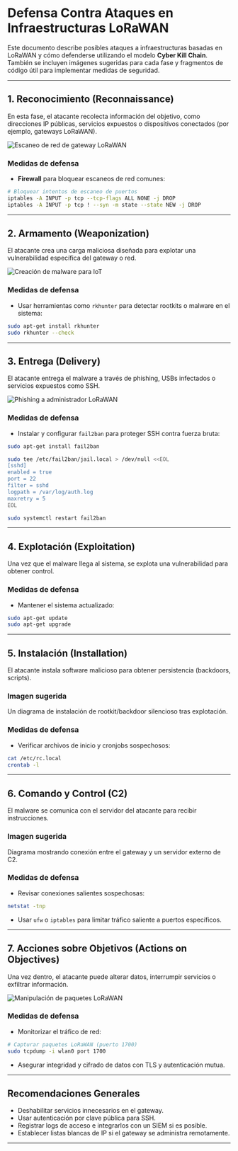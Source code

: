 
# Defensa Contra Ataques en Infraestructuras LoRaWAN

Este documento describe posibles ataques a infraestructuras basadas en LoRaWAN y cómo defenderse utilizando el modelo **Cyber Kill Chain**. También se incluyen imágenes sugeridas para cada fase y fragmentos de código útil para implementar medidas de seguridad.

---

## 1. Reconocimiento (Reconnaissance)

En esta fase, el atacante recolecta información del objetivo, como direcciones IP públicas, servicios expuestos o dispositivos conectados (por ejemplo, gateways LoRaWAN).

![Escaneo de red de gateway LoRaWAN](https://tse3.mm.bing.net/th?id=OIP.yDcNpLjJqSKuYYcelxf4QgHaEd&pid=Api)

### Medidas de defensa

- **Firewall** para bloquear escaneos de red comunes:

```bash
# Bloquear intentos de escaneo de puertos
iptables -A INPUT -p tcp --tcp-flags ALL NONE -j DROP
iptables -A INPUT -p tcp ! --syn -m state --state NEW -j DROP
```

---

## 2. Armamento (Weaponization)

El atacante crea una carga maliciosa diseñada para explotar una vulnerabilidad específica del gateway o red.

![Creación de malware para IoT](https://tse3.mm.bing.net/th?id=OIP.KIShdpMpEWUDlkaCb8Rm-gHaE_&pid=Api)

### Medidas de defensa

- Usar herramientas como `rkhunter` para detectar rootkits o malware en el sistema:

```bash
sudo apt-get install rkhunter
sudo rkhunter --check
```

---

## 3. Entrega (Delivery)

El atacante entrega el malware a través de phishing, USBs infectados o servicios expuestos como SSH.

![Phishing a administrador LoRaWAN](https://tse1.mm.bing.net/th?id=OIP.RlEaZSYVsHyw0cYb82HjAgHaGW&pid=Api)

### Medidas de defensa

- Instalar y configurar `fail2ban` para proteger SSH contra fuerza bruta:

```bash
sudo apt-get install fail2ban

sudo tee /etc/fail2ban/jail.local > /dev/null <<EOL
[sshd]
enabled = true
port = 22
filter = sshd
logpath = /var/log/auth.log
maxretry = 5
EOL

sudo systemctl restart fail2ban
```

---

## 4. Explotación (Exploitation)

Una vez que el malware llega al sistema, se explota una vulnerabilidad para obtener control.

### Medidas de defensa

- Mantener el sistema actualizado:

```bash
sudo apt-get update
sudo apt-get upgrade
```

---

## 5. Instalación (Installation)

El atacante instala software malicioso para obtener persistencia (backdoors, scripts).

### Imagen sugerida

Un diagrama de instalación de rootkit/backdoor silencioso tras explotación.

### Medidas de defensa

- Verificar archivos de inicio y cronjobs sospechosos:

```bash
cat /etc/rc.local
crontab -l
```

---

## 6. Comando y Control (C2)

El malware se comunica con el servidor del atacante para recibir instrucciones.

### Imagen sugerida

Diagrama mostrando conexión entre el gateway y un servidor externo de C2.

### Medidas de defensa

- Revisar conexiones salientes sospechosas:

```bash
netstat -tnp
```

- Usar `ufw` o `iptables` para limitar tráfico saliente a puertos específicos.

---

## 7. Acciones sobre Objetivos (Actions on Objectives)

Una vez dentro, el atacante puede alterar datos, interrumpir servicios o exfiltrar información.

![Manipulación de paquetes LoRaWAN](https://tse3.mm.bing.net/th?id=OIP.KIShdpMpEWUDlkaCb8Rm-gHaE_&pid=Api)

### Medidas de defensa

- Monitorizar el tráfico de red:

```bash
# Capturar paquetes LoRaWAN (puerto 1700)
sudo tcpdump -i wlan0 port 1700
```

- Asegurar integridad y cifrado de datos con TLS y autenticación mutua.

---

## Recomendaciones Generales

- Deshabilitar servicios innecesarios en el gateway.
- Usar autenticación por clave pública para SSH.
- Registrar logs de acceso e integrarlos con un SIEM si es posible.
- Establecer listas blancas de IP si el gateway se administra remotamente.

---

